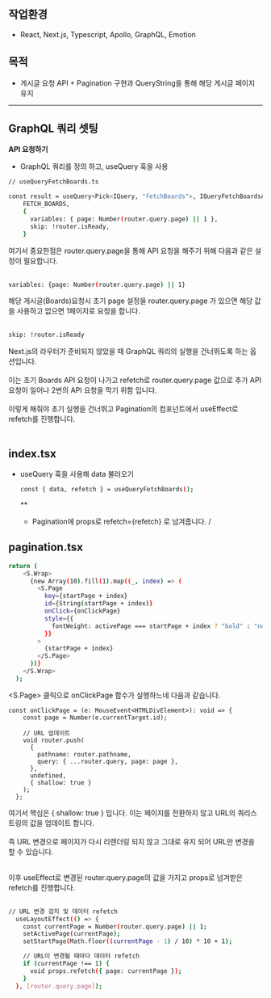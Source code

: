 ## 작업환경
- React, Next.js, Typescript, Apollo, GraphQL, Emotion

## 목적
- 게시글 요청 API + Pagination 구현과 QueryString을 통해 해당 게시글 페이지 유지

---
## GraphQL 쿼리 셋팅
**API 요청하기**
- GraphQL 쿼리를 정의 하고, useQuery 훅을 사용 
```bash
// useQueryFetchBoards.ts

const result = useQuery<Pick<IQuery, "fetchBoards">, IQueryFetchBoardsArgs>(
    FETCH_BOARDS,
    {
      variables: { page: Number(router.query.page) || 1 },
      skip: !router.isReady,
    }
```
여기서 중요한점은 router.query.page을 통해 API 요청을 해주기 위해 다음과 같은 설정이 필요합니다. <br><br>

```bash
variables: {page: Number(router.query.page) || 1}
```
해당 게시글(Boards)요청시 초기 page 설정을 router.query.page 가 있으면 해당 값을 사용하고 없으면 1페이지로 요청을 합니다. <br><br>

```bash
skip: !router.isReady
```
 Next.js의 라우터가 준비되지 않았을 때 GraphQL 쿼리의 실행을 건너뛰도록 하는 옵션입니다. <br><br>
 이는 초기 Boards API 요청이 나가고 refetch로 router.query.page 값으로 추가 API 요청이 일어나 2번의 API 요청을 막기 위함 입니다. <br><br>
 이렇게 해줘야 초기 실행을 건너뛰고 Pagination의 컴포넌트에서 useEffect로 refetch를 진행합니다. <br><br>

## index.tsx
- useQuery 훅을 사용해 data 불러오기

  ```bash
  const { data, refetch } = useQueryFetchBoards();
  ```

  **<Pagination />
  - Pagination에 props로 refetch={refetch} 로 넘겨줍니다. / <Pagination refetch={refetch} />

## pagination.tsx
```bash
return (
    <S.Wrap>
      {new Array(10).fill(1).map((_, index) => (
        <S.Page
          key={startPage + index}
          id={String(startPage + index)}
          onClick={onClickPage}
          style={{
            fontWeight: activePage === startPage + index ? "bold" : "normal",
          }}
        >
          {startPage + index}
        </S.Page>
      ))}
    </S.Wrap>
  );
```
<S.Page> 클릭으로 onClickPage 함수가 실행하느네 다음과 같습니다.

```bach
const onClickPage = (e: MouseEvent<HTMLDivElement>): void => {
    const page = Number(e.currentTarget.id);

    // URL 업데이트
    void router.push(
      {
        pathname: router.pathname,
        query: { ...router.query, page: page },
      },
      undefined,
      { shallow: true }
    );
  };
```
여기서 핵심은 { shallow: true } 입니다.
이는 페이지를 전환하지 않고 URL의 쿼리스트링의 값을 업데이트 합니다. <br><br>
즉 URL 변경으로 페이지가 다시 리렌더링 되지 않고 그대로 유지 되어 URL만 변경을 할 수 있습니다. <br><br>

이후 useEffect로 변경된 router.query.page의 값을 가지고 props로 넘겨받은 refetch를 진행합니다. <br><br>
```bash
// URL 변경 감지 및 데이터 refetch
  useLayoutEffect(() => {
    const currentPage = Number(router.query.page) || 1;
    setActivePage(currentPage);
    setStartPage(Math.floor((currentPage - 1) / 10) * 10 + 1);

    // URL이 변경될 때마다 데이터 refetch
    if (currentPage !== 1) {
      void props.refetch({ page: currentPage });
    }
  }, [router.query.page]);
```
